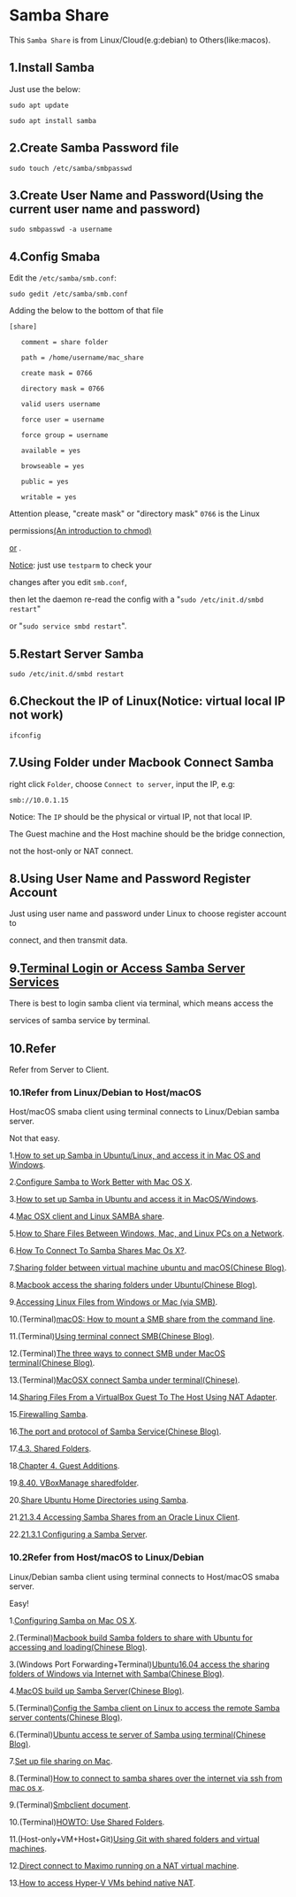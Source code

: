 # Samba Share

This `Samba Share` is from Linux/Cloud(e.g:debian) to Others(like:macos).

## 1.Install Samba

Just use the below:

    sudo apt update
    
    sudo apt install samba

## 2.Create Samba Password file

    sudo touch /etc/samba/smbpasswd

## 3.Create User Name and Password(Using the current user name and password)

    sudo smbpasswd -a username

## 4.Config Smaba

Edit the `/etc/samba/smb.conf`:

    sudo gedit /etc/samba/smb.conf

Adding the below to the bottom of that file

    [share]
       
       comment = share folder
   
       path = /home/username/mac_share
   
       create mask = 0766
   
       directory mask = 0766
   
       valid users username
      
       force user = username
   
       force group = username
   
       available = yes
   
       browseable = yes
   
       public = yes
   
       writable = yes

Attention please, "create mask" or "directory mask" `0766` is the Linux

permissions[(An introduction to chmod)](https://www.redhat.com/sysadmin/introduction-chmod)

[or](http://web.tku.ac.jp/~densan/local/permission/permission.htm) .

[Notice](https://superuser.com/a/258103): just use `testparm` to check your

changes after you edit `smb.conf`,

then let the daemon re-read the config with a "`sudo /etc/init.d/smbd restart`"

or "`sudo service smbd restart`".

## 5.Restart Server Samba

    sudo /etc/init.d/smbd restart

## 6.Checkout the IP of Linux(Notice: virtual local IP not work)

    ifconfig

## 7.Using Folder under Macbook Connect Samba

right click `Folder`, choose `Connect to server`, input the IP, e.g:

    smb://10.0.1.15

Notice: The `IP` should be the physical or virtual IP, not that local IP.

The Guest machine and the Host machine should be the bridge connection,

not the host-only or NAT connect.

## 8.Using User Name and Password Register Account

Just using user name and password under Linux to choose register account to

connect, and then transmit data.

## 9.[Terminal Login or Access Samba Server Services](https://gist.github.com/SofijaErkin/c1ffee1af03826db67ec594c3d727e2e)

There is best to login samba client via terminal, which means access the

services of samba service by terminal.

## 10.Refer

Refer from Server to Client.

### 10.1Refer from Linux/Debian to Host/macOS

Host/macOS smaba client using terminal connects to Linux/Debian samba server.

Not that easy.

1.[How to set up Samba in Ubuntu/Linux, and access it in Mac OS and Windows](https://adrianmejia.com/how-to-set-up-samba-in-ubuntu-linux-and-access-it-in-mac-os-and-windows/).

2.[Configure Samba to Work Better with Mac OS X](https://wiki.samba.org/index.php/Configure_Samba_to_Work_Better_with_Mac_OS_X).

3.[How to set up Samba in Ubuntu and access it in MacOS/Windows](https://trendoceans.com/how-to-set-up-samba-in-ubuntu-and-access-it-in-macos-windows/).

4.[Mac OSX client and Linux SAMBA share](https://forum.howtoforge.com/threads/mac-osx-client-and-linux-samba-share.77380/).

5.[How to Share Files Between Windows, Mac, and Linux PCs on a Network](https://www.howtogeek.com/191116/how-to-share-files-between-windows-mac-and-linux-pcs-on-a-network/).

6.[How To Connect To Samba Shares Mac Os X?](https://lemp.io/how-to-connect-to-samba-shares-mac-os-x/).

7.[Sharing folder between virtual machine ubuntu and macOS(Chinese Blog)](https://blog.csdn.net/Bioinspiration/article/details/107203703).

8.[Macbook access the sharing folders under Ubuntu(Chinese Blog)](https://blog.csdn.net/qq_41822647/article/details/85332378?spm=1001.2101.3001.6650.12&utm_medium=distribute.pc_relevant.none-task-blog-2~default~CTRLIST~Rate-12-85332378-blog-107203703.pc_relevant_paycolumn_v3&depth_1-utm_source=distribute.pc_relevant.none-task-blog-2~default~CTRLIST~Rate-12-85332378-blog-107203703.pc_relevant_paycolumn_v3&utm_relevant_index=14).

9.[Accessing Linux Files from Windows or Mac (via SMB)](https://latisresearch.umn.edu/linux-smb).

10.(Terminal)[macOS: How to mount a SMB share from the command line](https://www.ryadel.com/en/macos-mount-smb-share-command-line-terminal-unc-remote-folder/).

11.(Terminal)[Using terminal connect SMB(Chinese Blog)](https://fengyalv.github.io/Blogs/mac/%E4%BD%BF%E7%94%A8%E7%BB%88%E7%AB%AF%E8%BF%9E%E6%8E%A5smb.html).

12.(Terminal)[The three ways to connect SMB under MacOS terminal(Chinese Blog)](https://blog.csdn.net/youxiansanren/article/details/51581282).

13.(Terminal)[MacOSX connect Samba under terminal(Chinese)](https://blog.csdn.net/lionelluthor/article/details/102876522).

14.[Sharing Files From a VirtualBox Guest To The Host Using NAT Adapter](https://kleinfelter.com/sharing-files-from-a-virtualbox-guest-to-the-host-using-nat-adapter).

15.[Firewalling Samba](https://www.samba.org/~tpot/articles/firewall.html).

16.[The port and protocol of Samba Service(Chinese Blog)](https://blog.csdn.net/wangsifu2009/article/details/6780749).

17.[4.3. Shared Folders](https://www.virtualbox.org/manual/ch04.html#sharedfolders).

18.[Chapter 4. Guest Additions](https://www.virtualbox.org/manual/ch04.html).

19.[8.40. VBoxManage sharedfolder](https://www.virtualbox.org/manual/ch08.html#vboxmanage-sharedfolder).

20.[Share Ubuntu Home Directories using Samba](https://www.howtogeek.com/howto/ubuntu/share-ubuntu-home-directories-using-samba/).

21.[21.3.4 Accessing Samba Shares from an Oracle Linux Client](https://docs.oracle.com/en/operating-systems/oracle-linux/6/admin/access-shares-linux.html).

22.[21.3.1 Configuring a Samba Server](https://docs.oracle.com/en/operating-systems/oracle-linux/6/admin/configure-samba-server.html).

### 10.2Refer from Host/macOS to Linux/Debian

Linux/Debian samba client using terminal connects to Host/macOS smaba server.

Easy!

1.[Configuring Samba on Mac OS X](https://docs.toonboom.com/help/harmony-14/advanced/installation/mac/configure-samba-macosx.html).

2.(Terminal)[Macbook build Samba folders to share with Ubuntu for accessing and loading(Chinese Blog)](https://blog.csdn.net/ff_lz/article/details/107391871?utm_medium=distribute.pc_relevant.none-task-blog-2~default~baidujs_title~default-4-107391871-blog-85332378.pc_relevant_paycolumn_v3&spm=1001.2101.3001.4242.3&utm_relevant_index=7).

3.(Windows Port Forwarding+Terminal)[Ubuntu16.04 access the sharing folders of Windows via Internet with Samba(Chinese Blog)](https://blog.csdn.net/Yemiekai/article/details/113432451).

4.[MacOS build up Samba Server(Chinese Blog)](https://blog.csdn.net/qq_38375620/article/details/101699465).

5.(Terminal)[Config the Samba client on Linux to access the remote Samba server contents(Chinese Blog)](https://www.linuxrumen.com/rmxx/2093.html).

6.(Terminal)[Ubuntu access te server of Samba using terminal(Chinese Blog)](https://blog.csdn.net/ZCF1002797280/article/details/49805603).

7.[Set up file sharing on Mac](https://support.apple.com/guide/mac-help/set-up-file-sharing-on-mac-mh17131/mac).

8.(Terminal)[How to connect to samba shares over the internet via ssh from mac os x](https://blog.cadena-it.com/linux-tips-how-to/how-to-connect-to-samba-shares-over-the-internet-via-ssh-from-mac-os-x/).

9.(Terminal)[Smbclient document](https://www.samba.org/samba/docs/current/man-html/smbclient.1.html?spm=a2c6h.13066369.question.22.198a2863Y6GMVE).

10.(Terminal)[HOWTO: Use Shared Folders](https://forums.virtualbox.org/viewtopic.php?t=15868).

11.(Host-only+VM+Host+Git)[Using Git with shared folders and virtual machines](https://www.software.ac.uk/resources/guides-everything/using-git-shared-folders-and-virtual-machines-3).

12.[Direct connect to Maximo running on a NAT virtual machine](https://www.ibm.com/support/pages/direct-connect-maximo-running-nat-virtual-machine).

13.[How to access Hyper-V VMs behind native NAT](https://4sysops.com/archives/how-to-access-hyper-v-vms-through-native-nat/).
